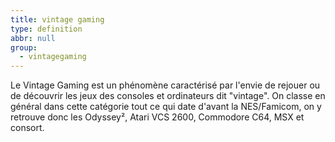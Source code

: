 ```yaml
---
title: vintage gaming
type: definition
abbr: null
group:
  - vintagegaming
---
```

Le Vintage Gaming est un phénomène caractérisé par l'envie de rejouer ou de découvrir les jeux des consoles et ordinateurs dit "vintage". On classe en général dans cette catégorie tout ce qui date d'avant la NES/Famicom, on y retrouve donc les Odyssey², Atari VCS 2600, Commodore C64, MSX et consort.
